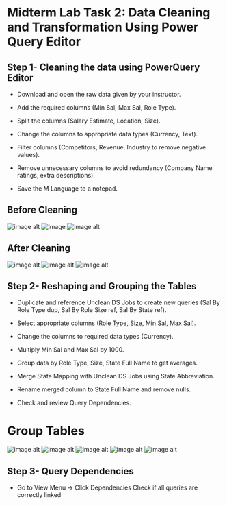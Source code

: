 # Midterm Lab Task 2: Data Cleaning and Transformation Using Power Query Editor
## Step 1- Cleaning the data using PowerQuery Editor
- Download and open the raw data given by your instructor.

- Add the required columns (Min Sal, Max Sal, Role Type).

- Split the columns (Salary Estimate, Location, Size).

- Change the columns to appropriate data types (Currency, Text).

- Filter columns (Competitors, Revenue, Industry to remove negative values).

- Remove unnecessary columns to avoid redundancy (Company Name ratings, extra descriptions).

- Save the M Language to a notepad.

 ## Before Cleaning
 ![image alt](https://github.com/Vmallari24-Hub/EDM-Portfolio/blob/90f96d50eaf163fbda23f64931ab14ccc5c7b28a/Lab%20Task%202/Image/Capture.PNG)
 ![image](https://github.com/Vmallari24-Hub/EDM-Portfolio/blob/20103bccd0395daa5ead03ecb9b57f7210d3d236/Lab%20Task%202/Image/Capture1.PNG)
 ![image alt](https://github.com/Vmallari24-Hub/EDM-Portfolio/blob/a831389c6fd96e49a81666694031d6d38453867a/Lab%20Task%202/Image/Capture2.PNG)
 ## After Cleaning
 ![image alt ](https://github.com/Vmallari24-Hub/EDM-Portfolio/blob/378a76220ee3cba44e5034d3cacad77fd3c1419a/Lab%20Task%202/Image/Uncleaned%20Ds%20jobs.PNG)
 ![image alt](https://github.com/Vmallari24-Hub/EDM-Portfolio/blob/1773f8cf095af0da41c064c794c9ba3eae069e35/Lab%20Task%202/Image/Uncleaned%20Ds%20jobs2.PNG)
 ![image alt](https://github.com/Vmallari24-Hub/EDM-Portfolio/blob/475fcc933dc79fc29bf9c8c17324a019b2125b0d/Lab%20Task%202/Image/Uncleaned%20Ds%20jobs3.PNG)
 ## Step 2- Reshaping and Grouping the Tables
 - Duplicate and reference Unclean DS Jobs to create new queries (Sal By Role Type dup, Sal By Role Size ref, Sal By State ref).

- Select appropriate columns (Role Type, Size, Min Sal, Max Sal).

- Change the columns to required data types (Currency).

- Multiply Min Sal and Max Sal by 1000.

- Group data by Role Type, Size, State Full Name to get averages.

- Merge State Mapping with Unclean DS Jobs using State Abbreviation.

- Rename merged column to State Full Name and remove nulls.

- Check and review Query Dependencies.
 # Group Tables 
 ![image alt](https://github.com/Vmallari24-Hub/EDM-Portfolio/blob/c5a46773e40949a913bb76847de59de546ded78b/Lab%20Task%202/Image/Role%20type%20Dup.PNG)
 ![image alt](https://github.com/Vmallari24-Hub/EDM-Portfolio/blob/15e7a19e98ac350d573e89792dc2ea302f05fa1a/Lab%20Task%202/Image/Role%20size%20Dup.PNG)
 ![image alt](https://github.com/Vmallari24-Hub/EDM-Portfolio/blob/7f96ca1ee92d33c3eed4ffa84964eb3b90d2c0e1/Lab%20Task%202/Image/Size%20Role%20Type%20Dup.PNG)
![image alt](https://github.com/Vmallari24-Hub/EDM-Portfolio/blob/78fdee3151363d98cbe38e6360ac31ec1b2c9a15/Lab%20Task%202/Image/State.PNG)
![image alt](https://github.com/Vmallari24-Hub/EDM-Portfolio/blob/f346437fe5d1bcdd03bfd2d1ddc8aa2a2656f3ef/Lab%20Task%202/Image/state%20ref.PNG)

## Step 3- Query Dependencies 
- Go to View Menu → Click Dependencies
Check if all queries are correctly linked
